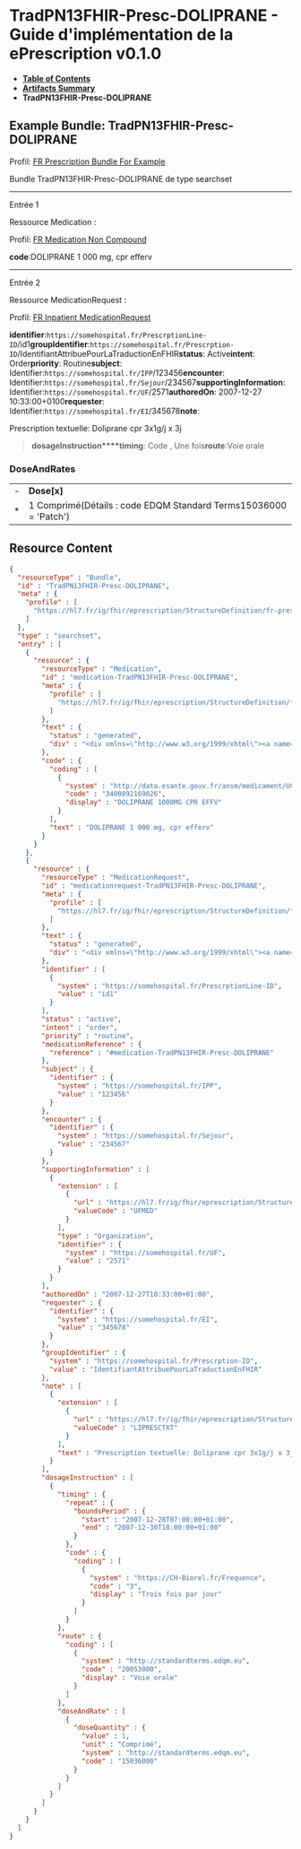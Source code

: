 # TradPN13FHIR-Presc-DOLIPRANE - Guide d'implémentation de la ePrescription v0.1.0

* [**Table of Contents**](toc.md)
* [**Artifacts Summary**](artifacts.md)
* **TradPN13FHIR-Presc-DOLIPRANE**

## Example Bundle: TradPN13FHIR-Presc-DOLIPRANE

Profil: [FR Prescription Bundle For Example](StructureDefinition-fr-prescription-bundle-for-example.md)

Bundle TradPN13FHIR-Presc-DOLIPRANE de type searchset

-------

Entrée 1

Ressource Medication :

> 

Profil: [FR Medication Non Compound](StructureDefinition-fr-medication-noncompound.md)

**code**:DOLIPRANE 1 000 mg, cpr efferv

-------

Entrée 2

Ressource MedicationRequest :

> 

Profil: [FR Inpatient MedicationRequest](StructureDefinition-fr-inpatient-medicationrequest.md)

**identifier**:`https://somehospital.fr/PrescrptionLine-ID`/id1**groupIdentifier**:`https://somehospital.fr/Prescrption-ID`/IdentifiantAttribuePourLaTraductionEnFHIR**status**: Active**intent**: Order**priority**: Routine**subject**: Identifier:`https://somehospital.fr/IPP`/123456**encounter**: Identifier:`https://somehospital.fr/Sejour`/234567**supportingInformation**: Identifier:`https://somehospital.fr/UF`/2571**authoredOn**: 2007-12-27 10:33:00+0100**requester**: Identifier:`https://somehospital.fr/EI`/345678**note**:
> 

Prescription textuelle: Doliprane cpr 3x1g/j x 3j


> **dosageInstruction****timing**: Code , Une fois**route**:Voie orale

### DoseAndRates

| | |
| :--- | :--- |
| - | **Dose[x]** |
| * | 1 Comprimé(Détails : code EDQM Standard Terms15036000 = 'Patch') |





## Resource Content

```json
{
  "resourceType" : "Bundle",
  "id" : "TradPN13FHIR-Presc-DOLIPRANE",
  "meta" : {
    "profile" : [
      "https://hl7.fr/ig/fhir/eprescription/StructureDefinition/fr-prescription-bundle-for-example"
    ]
  },
  "type" : "searchset",
  "entry" : [
    {
      "resource" : {
        "resourceType" : "Medication",
        "id" : "medication-TradPN13FHIR-Presc-DOLIPRANE",
        "meta" : {
          "profile" : [
            "https://hl7.fr/ig/fhir/eprescription/StructureDefinition/fr-medication-noncompound"
          ]
        },
        "text" : {
          "status" : "generated",
          "div" : "<div xmlns=\"http://www.w3.org/1999/xhtml\"><a name=\"Medication_medication-TradPN13FHIR-Presc-DOLIPRANE\"> </a><p class=\"res-header-id\"><b>Narratif généré : Médication medication-TradPN13FHIR-Presc-DOLIPRANE</b></p><a name=\"medication-TradPN13FHIR-Presc-DOLIPRANE\"> </a><a name=\"hcmedication-TradPN13FHIR-Presc-DOLIPRANE\"> </a><div style=\"display: inline-block; background-color: #d9e0e7; padding: 6px; margin: 4px; border: 1px solid #8da1b4; border-radius: 5px; line-height: 60%\"><p style=\"margin-bottom: 0px\"/><p style=\"margin-bottom: 0px\">Profil: <a href=\"StructureDefinition-fr-medication-noncompound.html\">FR Medication Non Compound</a></p></div><p><b>code</b>: <span title=\"Codes :{http://data.esante.gouv.fr/ansm/medicament/UCD 3400892169026}\">DOLIPRANE 1 000 mg, cpr efferv</span></p></div>"
        },
        "code" : {
          "coding" : [
            {
              "system" : "http://data.esante.gouv.fr/ansm/medicament/UCD",
              "code" : "3400892169026",
              "display" : "DOLIPRANE 1000MG CPR EFFV"
            }
          ],
          "text" : "DOLIPRANE 1 000 mg, cpr efferv"
        }
      }
    },
    {
      "resource" : {
        "resourceType" : "MedicationRequest",
        "id" : "medicationrequest-TradPN13FHIR-Presc-DOLIPRANE",
        "meta" : {
          "profile" : [
            "https://hl7.fr/ig/fhir/eprescription/StructureDefinition/fr-inpatient-medicationrequest"
          ]
        },
        "text" : {
          "status" : "generated",
          "div" : "<div xmlns=\"http://www.w3.org/1999/xhtml\"><a name=\"MedicationRequest_medicationrequest-TradPN13FHIR-Presc-DOLIPRANE\"> </a><p class=\"res-header-id\"><b>Narratif généré : PrescriptionMédicamenteuseTODO medicationrequest-TradPN13FHIR-Presc-DOLIPRANE</b></p><a name=\"medicationrequest-TradPN13FHIR-Presc-DOLIPRANE\"> </a><a name=\"hcmedicationrequest-TradPN13FHIR-Presc-DOLIPRANE\"> </a><div style=\"display: inline-block; background-color: #d9e0e7; padding: 6px; margin: 4px; border: 1px solid #8da1b4; border-radius: 5px; line-height: 60%\"><p style=\"margin-bottom: 0px\"/><p style=\"margin-bottom: 0px\">Profil: <a href=\"StructureDefinition-fr-inpatient-medicationrequest.html\">FR Inpatient MedicationRequest</a></p></div><p><b>identifier</b>: <code>https://somehospital.fr/PrescrptionLine-ID</code>/id1</p><p><b>status</b>: Active</p><p><b>intent</b>: Order</p><p><b>priority</b>: Routine</p><p><b>medication</b>: <code>#medication-TradPN13FHIR-Presc-DOLIPRANE</code></p><p><b>subject</b>: Identifier: <code>https://somehospital.fr/IPP</code>/123456</p><p><b>encounter</b>: Identifier: <code>https://somehospital.fr/Sejour</code>/234567</p><p><b>supportingInformation</b>: Identifier: <code>https://somehospital.fr/UF</code>/2571</p><p><b>authoredOn</b>: 2007-12-27 10:33:00+0100</p><p><b>requester</b>: Identifier: <code>https://somehospital.fr/EI</code>/345678</p><p><b>groupIdentifier</b>: <code>https://somehospital.fr/Prescrption-ID</code>/IdentifiantAttribuePourLaTraductionEnFHIR</p><p><b>note</b>: </p><blockquote><div><p>Prescription textuelle: Doliprane cpr 3x1g/j x 3j</p>\n</div></blockquote><blockquote><p><b>dosageInstruction</b></p><p><b>timing</b>: Code , Une fois</p><p><b>route</b>: <span title=\"Codes :{http://standardterms.edqm.eu 20053000}\">Voie orale</span></p><h3>DoseAndRates</h3><table class=\"grid\"><tr><td style=\"display: none\">-</td><td><b>Dose[x]</b></td></tr><tr><td style=\"display: none\">*</td><td>1 Comprimé<span style=\"background: LightGoldenRodYellow\"> (Détails : code EDQM Standard Terms15036000 = 'Patch')</span></td></tr></table></blockquote></div>"
        },
        "identifier" : [
          {
            "system" : "https://somehospital.fr/PrescrptionLine-ID",
            "value" : "id1"
          }
        ],
        "status" : "active",
        "intent" : "order",
        "priority" : "routine",
        "medicationReference" : {
          "reference" : "#medication-TradPN13FHIR-Presc-DOLIPRANE"
        },
        "subject" : {
          "identifier" : {
            "system" : "https://somehospital.fr/IPP",
            "value" : "123456"
          }
        },
        "encounter" : {
          "identifier" : {
            "system" : "https://somehospital.fr/Sejour",
            "value" : "234567"
          }
        },
        "supportingInformation" : [
          {
            "extension" : [
              {
                "url" : "https://hl7.fr/ig/fhir/eprescription/StructureDefinition/fr-uf-role",
                "valueCode" : "UFMED"
              }
            ],
            "type" : "Organization",
            "identifier" : {
              "system" : "https://somehospital.fr/UF",
              "value" : "2571"
            }
          }
        ],
        "authoredOn" : "2007-12-27T10:33:00+01:00",
        "requester" : {
          "identifier" : {
            "system" : "https://somehospital.fr/EI",
            "value" : "345678"
          }
        },
        "groupIdentifier" : {
          "system" : "https://somehospital.fr/Prescrption-ID",
          "value" : "IdentifiantAttribuePourLaTraductionEnFHIR"
        },
        "note" : [
          {
            "extension" : [
              {
                "url" : "https://hl7.fr/ig/fhir/eprescription/StructureDefinition/fr-medicationrequest-note-scope",
                "valueCode" : "LIPRESCTXT"
              }
            ],
            "text" : "Prescription textuelle: Doliprane cpr 3x1g/j x 3j"
          }
        ],
        "dosageInstruction" : [
          {
            "timing" : {
              "repeat" : {
                "boundsPeriod" : {
                  "start" : "2007-12-28T07:00:00+01:00",
                  "end" : "2007-12-30T18:00:00+01:00"
                }
              },
              "code" : {
                "coding" : [
                  {
                    "system" : "https://CH-Biorel.fr/Frequence",
                    "code" : "3",
                    "display" : "Trois fois par jour"
                  }
                ]
              }
            },
            "route" : {
              "coding" : [
                {
                  "system" : "http://standardterms.edqm.eu",
                  "code" : "20053000",
                  "display" : "Voie orale"
                }
              ]
            },
            "doseAndRate" : [
              {
                "doseQuantity" : {
                  "value" : 1,
                  "unit" : "Comprimé",
                  "system" : "http://standardterms.edqm.eu",
                  "code" : "15036000"
                }
              }
            ]
          }
        ]
      }
    }
  ]
}

```
